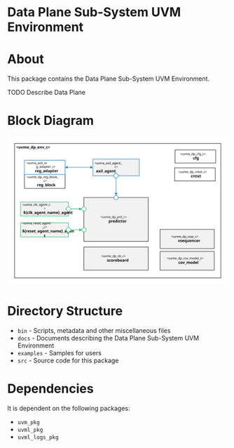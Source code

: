 #  Data Plane Sub-System UVM Environment


# About
This package contains the  Data Plane Sub-System UVM Environment.

TODO Describe Data Plane


# Block Diagram
![alt text](./docs/env_block_diagram.svg "Data Plane Sub-System UVM Environment Block Diagram")

# Directory Structure
* `bin` - Scripts, metadata and other miscellaneous files
* `docs` - Documents describing the  Data Plane Sub-System UVM Environment
* `examples` - Samples for users
* `src` - Source code for this package


# Dependencies
It is dependent on the following packages:

* `uvm_pkg`
* `uvml_pkg`
* `uvml_logs_pkg`
